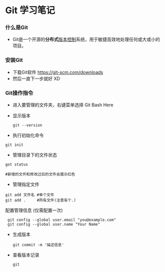 # Git 学习笔记

### 什么是Git

- Git是一个开源的**分布式**<u>版本控制</u>系统，用于敏捷高效地处理任何或大或小的项目。

### 安装Git

- 下载Git软件 https://git-scm.com/downloads
- 然后一直下一步就好 XD



### Git操作指令

- 进入要管理的文件夹，右键菜单选择 Git Bash Here

- 显示版本

  ```
  git --version
  ```

- 执行初始化命令

```
git init
```

- 管理目录下的文件状态

```
got status

#新增的文件和修改过后的文件会展示红色
```

- 管理指定文件

```
git add 文件名 #单个文件
git add .     #所有文件(注意有个.)
```

配置管理信息 (仅需配置一次)

```
 git config --global user.email "you@example.com"
 git config --global user.name "Your Name"
```

- 生成版本
  ```
  git commit -m '描述信息'
  ```

- 查看版本记录

  ```
  git 
  ```

  